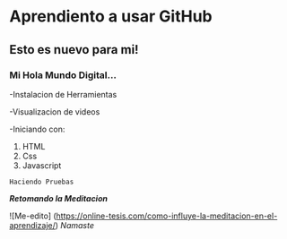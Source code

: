 # Aprendiento a usar GitHub
## Esto es nuevo para mi!
### Mi Hola Mundo Digital...

-Instalacion de Herramientas

-Visualizacion de videos

-Iniciando con:
1. HTML
2. Css
3. Javascript

~~~
Haciendo Pruebas
~~~

***Retomando la Meditacion***

![Me-edito] (https://online-tesis.com/como-influye-la-meditacion-en-el-aprendizaje/)
*Namaste*
